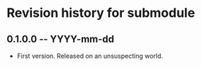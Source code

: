 # Revision history for submodule

## 0.1.0.0 -- YYYY-mm-dd

* First version. Released on an unsuspecting world.
